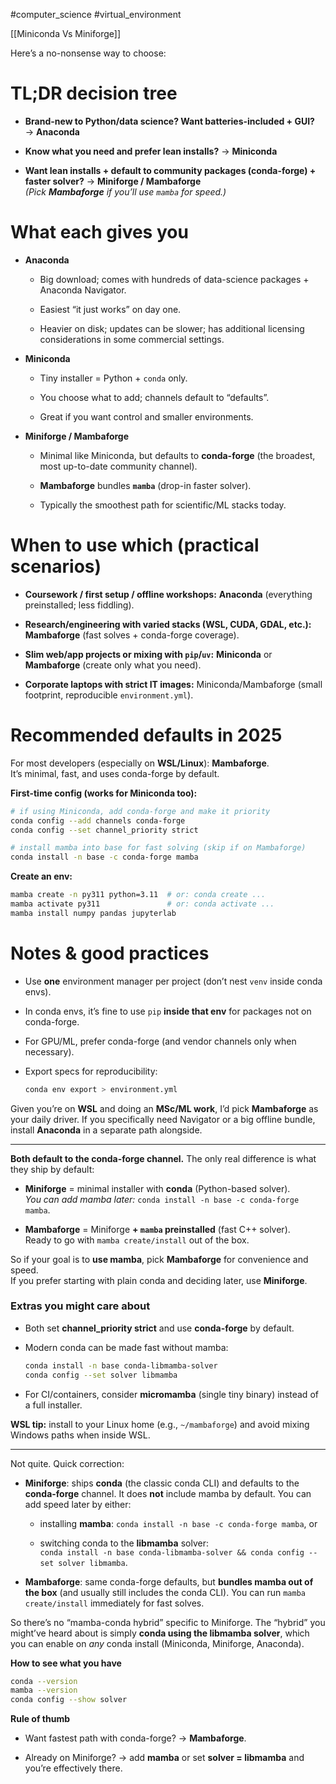 #computer_science #virtual_environment 

[[Miniconda Vs Miniforge]]

Here’s a no-nonsense way to choose:

# TL;DR decision tree

- **Brand-new to Python/data science? Want batteries-included + GUI?** → **Anaconda**
    
- **Know what you need and prefer lean installs?** → **Miniconda**
    
- **Want lean installs + default to community packages (conda-forge) + faster solver?** → **Miniforge / Mambaforge**  
    _(Pick **Mambaforge** if you’ll use `mamba` for speed.)_
    

# What each gives you

- **Anaconda**
    
    - Big download; comes with hundreds of data-science packages + Anaconda Navigator.
        
    - Easiest “it just works” on day one.
        
    - Heavier on disk; updates can be slower; has additional licensing considerations in some commercial settings.
        
- **Miniconda**
    
    - Tiny installer = Python + `conda` only.
        
    - You choose what to add; channels default to “defaults”.
        
    - Great if you want control and smaller environments.
        
- **Miniforge / Mambaforge**
    
    - Minimal like Miniconda, but defaults to **conda-forge** (the broadest, most up-to-date community channel).
        
    - **Mambaforge** bundles **`mamba`** (drop-in faster solver).
        
    - Typically the smoothest path for scientific/ML stacks today.
        

# When to use which (practical scenarios)

- **Coursework / first setup / offline workshops:** **Anaconda** (everything preinstalled; less fiddling).
    
- **Research/engineering with varied stacks (WSL, CUDA, GDAL, etc.):** **Mambaforge** (fast solves + conda-forge coverage).
    
- **Slim web/app projects or mixing with `pip`/`uv`:** **Miniconda** or **Mambaforge** (create only what you need).
    
- **Corporate laptops with strict IT images:** Miniconda/Mambaforge (small footprint, reproducible `environment.yml`).
    

# Recommended defaults in 2025

For most developers (especially on **WSL/Linux**): **Mambaforge**.  
It’s minimal, fast, and uses conda-forge by default.

**First-time config (works for Miniconda too):**

```bash
# if using Miniconda, add conda-forge and make it priority
conda config --add channels conda-forge
conda config --set channel_priority strict

# install mamba into base for fast solving (skip if on Mambaforge)
conda install -n base -c conda-forge mamba
```

**Create an env:**

```bash
mamba create -n py311 python=3.11  # or: conda create ...
mamba activate py311               # or: conda activate ...
mamba install numpy pandas jupyterlab
```

# Notes & good practices

- Use **one** environment manager per project (don’t nest `venv` inside conda envs).
    
- In conda envs, it’s fine to use `pip` **inside that env** for packages not on conda-forge.
    
- For GPU/ML, prefer conda-forge (and vendor channels only when necessary).
    
- Export specs for reproducibility:
    
    ```bash
    conda env export > environment.yml
    ```
    

Given you’re on **WSL** and doing an **MSc/ML work**, I’d pick **Mambaforge** as your daily driver. If you specifically need Navigator or a big offline bundle, install **Anaconda** in a separate path alongside.

---

**Both default to the conda-forge channel.** The only real difference is what they ship by default:

- **Miniforge** = minimal installer with **conda** (Python-based solver).  
    _You can add mamba later:_ `conda install -n base -c conda-forge mamba`.
    
- **Mambaforge** = Miniforge **+ `mamba` preinstalled** (fast C++ solver).  
    Ready to go with `mamba create/install` out of the box.
    

So if your goal is to **use mamba**, pick **Mambaforge** for convenience and speed.  
If you prefer starting with plain conda and deciding later, use **Miniforge**.

### Extras you might care about

- Both set **channel_priority strict** and use **conda-forge** by default.
    
- Modern conda can be made fast without mamba:
    
    ```bash
    conda install -n base conda-libmamba-solver
    conda config --set solver libmamba
    ```
    
- For CI/containers, consider **micromamba** (single tiny binary) instead of a full installer.
    

**WSL tip:** install to your Linux home (e.g., `~/mambaforge`) and avoid mixing Windows paths when inside WSL.

---

Not quite. Quick correction:

- **Miniforge**: ships **conda** (the classic conda CLI) and defaults to the **conda-forge** channel. It does **not** include mamba by default. You can add speed later by either:
    
    - installing **mamba**: `conda install -n base -c conda-forge mamba`, or
        
    - switching conda to the **libmamba** solver:  
        `conda install -n base conda-libmamba-solver && conda config --set solver libmamba`.
        
- **Mambaforge**: same conda-forge defaults, but **bundles mamba out of the box** (and usually still includes the conda CLI). You can run `mamba create/install` immediately for fast solves.
    

So there’s no “mamba-conda hybrid” specific to Miniforge. The “hybrid” you might’ve heard about is simply **conda using the libmamba solver**, which you can enable on _any_ conda install (Miniconda, Miniforge, Anaconda).

**How to see what you have**

```bash
conda --version
mamba --version
conda config --show solver
```

**Rule of thumb**

- Want fastest path with conda-forge? → **Mambaforge**.
    
- Already on Miniforge? → add **mamba** or set **solver = libmamba** and you’re effectively there.